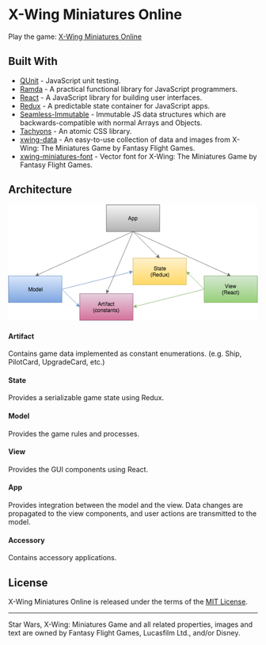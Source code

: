 # X-Wing Miniatures Online

Play the game: [X-Wing Miniatures Online](https://jmthompson2015.github.io/xwing-miniatures-1/app/src/XWingMiniaturesApp.html)

## Built With

- [QUnit](https://qunitjs.com/) - JavaScript unit testing.
- [Ramda](https://ramdajs.com) - A practical functional library for JavaScript programmers.
- [React](http://facebook.github.io/react/) - A JavaScript library for building user interfaces.
- [Redux](https://redux.js.org/) - A predictable state container for JavaScript apps.
- [Seamless-Immutable](https://github.com/rtfeldman/seamless-immutable) - Immutable JS data structures which are backwards-compatible with normal Arrays and Objects.
- [Tachyons](http://tachyons.io) - An atomic CSS library.
- [xwing-data](https://github.com/guidokessels/xwing-data/) - An easy-to-use collection of data and images from X-Wing: The Miniatures Game by Fantasy Flight Games.
- [xwing-miniatures-font](https://github.com/geordanr/xwing-miniatures-font) - Vector font for X-Wing: The Miniatures Game by Fantasy Flight Games.

## Architecture

![Web Application Diagram](doc/WebApplicationDiagram.png)

#### Artifact

Contains game data implemented as constant enumerations. (e.g. Ship, PilotCard, UpgradeCard, etc.)

#### State

Provides a serializable game state using Redux.

#### Model

Provides the game rules and processes.

#### View

Provides the GUI components using React.

#### App

Provides integration between the model and the view. Data changes are propagated to the view components, and user actions are transmitted to the model.

#### Accessory

Contains accessory applications.

## License

X-Wing Miniatures Online is released under the terms of the [MIT License](https://github.com/jmthompson2015/xwing-miniatures-1/blob/master/LICENSE).

---

Star Wars, X-Wing: Miniatures Game and all related properties, images and text are owned by Fantasy Flight Games, Lucasfilm Ltd., and/or Disney.
